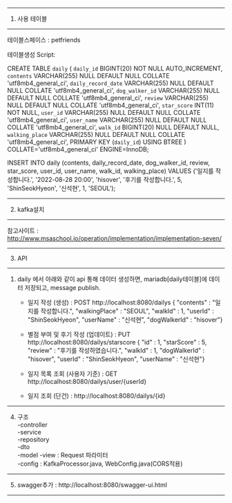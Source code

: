 ---------------------------------------------------
1. 사용 테이블
---------------------------------------------------
테이블스페이스 : petfriends

테이블생성 Script: 

CREATE TABLE `daily` (
	`daily_id` BIGINT(20) NOT NULL AUTO_INCREMENT,
	`contents` VARCHAR(255) NULL DEFAULT NULL COLLATE 'utf8mb4_general_ci',
	`daily_record_date` VARCHAR(255) NULL DEFAULT NULL COLLATE 'utf8mb4_general_ci',
	`dog_walker_id` VARCHAR(255) NULL DEFAULT NULL COLLATE 'utf8mb4_general_ci',
	`review` VARCHAR(255) NULL DEFAULT NULL COLLATE 'utf8mb4_general_ci',
	`star_score` INT(11) NOT NULL,
	`user_id` VARCHAR(255) NULL DEFAULT NULL COLLATE 'utf8mb4_general_ci',
	`user_name` VARCHAR(255) NULL DEFAULT NULL COLLATE 'utf8mb4_general_ci',
	`walk_id` BIGINT(20) NULL DEFAULT NULL,
	`walking_place` VARCHAR(255) NULL DEFAULT NULL COLLATE 'utf8mb4_general_ci',
	PRIMARY KEY (`daily_id`) USING BTREE
)
COLLATE='utf8mb4_general_ci'
ENGINE=InnoDB;

INSERT INTO daily (contents, daily_record_date, dog_walker_id, review, star_score, user_id, user_name, walk_id, walking_place) 
VALUES ('일지를 작성합니다.', '2022-08-28 20:00', 'hisover', '후기를 작성합니다.', 5, 'ShinSeokHyeon', '신석현', 1, 'SEOUL');

---------------------------------------------------  
2. kafka설치    
---------------------------------------------------  
참고사이트 : http://www.msaschool.io/operation/implementation/implementation-seven/  

--------------------------------------------------  
3. API
--------------------------------------------------  
1) daily 에서 아래와 같이 api 통해 데이터 생성하면, mariadb[daily테이블]에 데이터 저장되고, message publish.
    - 일지 작성 (생성) : POST http://localhost:8080/dailys
                    { "contents" : "일지를 작성합니다.",
					  "walkingPlace" : "SEOUL",
					  "walkId" : 1, 
					  "userId" : "ShinSeokHyeon",
					  "userName" : "신석현",
					  "dogWalkerId" : "hisover"} 

    - 별점 부여 및 후기 작성 (업데이트) : PUT http://localhost:8080/dailys/starscore
    						  	{ "id" : 1,
								  "starScore" : 5,
								  "review" : "후기를 작성하였습니다.",
								  "walkId" : 1,
								  "dogWalkerId" : "hisover",
								  "userId" : "ShinSeokHyeon", 
								  "userName" : "신석현"}
  	- 일지 목록 조회 (사용자 기준) : GET http://localhost:8080/dailys/user/{userId}
  	- 일지 조회 (단건) : http://localhost:8080/dailys/{id}

--------------------------------------------------  
4. 구조   
   -controller  
   -service  
   -repository  
   -dto  
   -model
   -view : Request 파라미터  
   -config : KafkaProcessor.java, WebConfig.java(CORS적용)  
--------------------------------------------------  
5. swagger추가 : http://localhost:8080/swagger-ui.html  
--------------------------------------------------  
